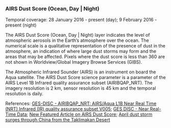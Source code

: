 ### AIRS Dust Score (Ocean, Day | Night)
Temporal coverage: 28 January 2016 - present (day); 9 February 2016 - present (night)

The AIRS Dust Score (Ocean, Day | Night) layer indicates the level of atmospheric aerosols in the Earth’s atmosphere over the ocean. The numerical scale is a qualitative representation of the presence of dust in the atmosphere, an indication of where large dust storms may form and the areas that may be affected. Pixels where the dust score is less than 360 are not shown in Worldview/Global Imagery Browse Services (GIBS).

The Atmospheric Infrared Sounder (AIRS) is an instrument on board the Aqua satellite. The AIRS Dust Score science parameter is a parameter of the AIRS Level 1B Infrared quality assurance subset (AIRIBQAP_NRT). The imagery resolution is 2 km, sensor resolution is 45 km and the temporal resolution is daily.

References: [GES-DISC - AIRIBQAP_NRT: AIRS/Aqua L1B Near Real Time (NRT) Infrared (IR) quality assurance subset V005](https://disc.gsfc.nasa.gov/datasets/AIRIBQAP_NRT_V005/summary?AIRIBQAP_NRT); [GES DISC - Near Real-Time Data](https://disc.gsfc.nasa.gov/information/glossary/5810f92b698c14087bab4c5f/near-real-time-data?page=1); [New Featured Article on AIRS Dust Score](https://disc.gsfc.nasa.gov/information/news/584f2a3de01b045faee8879e/new-featured-article-on-airs-dust-score); [April dust storm surges through China from the Taklimakan Desert](https://disc.gsfc.nasa.gov/information/news/584f2b5ae01b046763c096d8/april-dust-storm-surges-through-china-from-the-taklimakan-desert)
